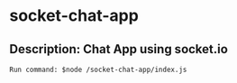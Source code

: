 # socket-chat-app
## Description: Chat App using socket.io

```
Run command: $node /socket-chat-app/index.js
```